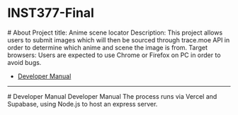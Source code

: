 # INST377-Final

#<a name="section-1"></a> About
Project title: Anime scene locator
Description: This project allows users to submit images which will then be sourced through trace.moe API in order to determine which anime and scene the image is from.
Target browsers: Users are expected to use Chrome or Firefox on PC in order to avoid bugs.

* [Developer Manual](#section-2)



----
#<a name="section-2"></a> Developer Manual
Developer Manual
The process runs via Vercel and Supabase, using Node.js to host an express server. 
